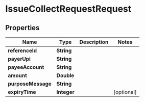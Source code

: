 

# IssueCollectRequestRequest


## Properties

| Name | Type | Description | Notes |
|------------ | ------------- | ------------- | -------------|
|**referenceId** | **String** |  |  |
|**payerUpi** | **String** |  |  |
|**payeeAccount** | **String** |  |  |
|**amount** | **Double** |  |  |
|**purposeMessage** | **String** |  |  |
|**expiryTime** | **Integer** |  |  [optional] |




